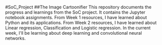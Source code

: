 #SoC_Project
##The Image Cartoonifier
This repository documents the progress and learnings from the SoC project. 
It contains the Jupyter notebook assignments.
From Week 1 resources, I have learned about Python and its applications.
From Week 2 resources, I have learned about Linear regression, Classification and Logistic regression.
In the current week, I'll be learning about deep learning and convolutional neural networks.
